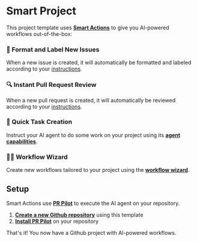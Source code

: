 # Smart Project

This project template uses **[Smart Actions](https://github.com/PR-Pilot-AI/smart-actions)** to give you AI-powered workflows out-of-the-box:

### 📝 Format and Label New Issues
When a new issue is created, it will automatically be formatted and labeled according to your [instructions](.bot_instructions/issue_formatting.yaml).

### 🔍 Instant Pull Request Review
When a new pull request is created, it will automatically be reviewed according to your [instructions](.bot_instructions/pr_reviews.yaml).

### 🚀 Quick Task Creation
Instruct your AI agent to do some work on your project using its **[agent capabilities](https://docs.pr-pilot.ai/capabilities.html)**.

### 🧙‍♂️ Workflow Wizard
Create new workflows tailored to your project using the **[workflow wizard](https://github.com/PR-Pilot-AI/smart-project-template/actions/workflows/workflow_wizard.yaml)**.


## Setup
Smart Actions use **[PR Pilot](https://github.com/PR-Pilot-AI/pr-pilot)** to execute the AI agent on your repository.

1. **[Create a new Github repository](https://github.com/new)** using this template
2. **[Install PR Pilot](https://github.com/apps/pr-pilot-ai/installations/new)** on your repository

That's it! You now have a Github project with AI-powered workflows.
